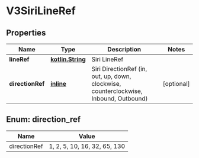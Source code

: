# V3SiriLineRef

## Properties
Name | Type | Description | Notes
------------ | ------------- | ------------- | -------------
**lineRef** | [**kotlin.String**](.md) | Siri LineRef | 
**directionRef** | [**inline**](#DirectionRef) | Siri DirectionRef  (in, out, up, down, clockwise, counterclockwise, Inbound, Outbound) |  [optional]

<a name="DirectionRef"></a>
## Enum: direction_ref
Name | Value
---- | -----
directionRef | 1, 2, 5, 10, 16, 32, 65, 130

